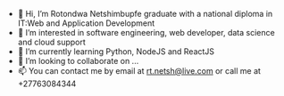 - 👋 Hi, I’m Rotondwa Netshimbupfe graduate with a national diploma in IT:Web and Application Development
- 👀 I’m interested in software engineering, web developer, data science and cloud support
- 🌱 I’m currently learning Python, NodeJS and ReactJS
- 💞️ I’m looking to collaborate on ...
- 📫 You can contact me by email at rt.netsh@live.com or call me at +27763084344

<!---
TondyNetsh/TondyNetsh is a ✨ special ✨ repository because its `README.md` (this file) appears on your GitHub profile.
You can click the Preview link to take a look at your changes.
--->
